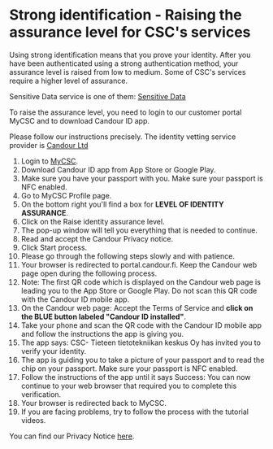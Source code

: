# Strong identification - Raising the assurance level for CSC's services

Using strong identification means that you prove your identity. After you have been authenticated using a strong authentication method, 
your assurance level is raised from low to medium. Some of CSC's services require a higher level of assurance. 

Sensitive Data service is one of them:
[Sensitive Data](../../data/sensitive-data/findata-permit/)

To raise the assurance level, you need to login to our customer portal MyCSC and to download Candour ID app. 

Please follow our instructions precisely. 
The identity vetting service provider is [Candour Ltd](https://candour.fi/)


1. Login to [MyCSC](http://my.csc.fi).
1. Download Candour ID app from App Store or Google Play. 
1. Make sure you have your passport with you. Make sure your passport is NFC enabled.
1. Go to MyCSC Profile page.
1. On the bottom right you'll find a box for **LEVEL OF IDENTITY ASSURANCE**.
1. Click on the Raise identity assurance level.
1. The pop-up window will tell you everything that is needed to continue.
1. Read and accept the Candour Privacy notice.
1. Click Start process.
1. Please go through the following steps slowly and with patience.
1. Your browser is redirected to portal.candour.fi. Keep the Candour web page open during the following process.
1. Note: The first QR code which is displayed on the Candour web page is leading you to the App Store or Google Play. Do not scan this QR code with the Candour ID mobile app.
1. On the Candour web page: Accept the Terms of Service and **click on the BLUE button labeled "Candour ID installed"**. 
1. Take your phone and scan the QR code with the Candour ID mobile app and follow the instructions the app is giving you. 
1. The app says: CSC- Tieteen tietotekniikan keskus Oy has invited you to verify your identity. 
1. The app is guiding you to take a picture of your passport and to read the chip on your passport. Make sure your passport is NFC enabled. 
1. Follow the instructions of the app until it says Success: You can now continue to your web browser that required you to complete this verification. 
1. Your browser is redirected back to MyCSC.
1. If you are facing problems, try to follow the process with the tutorial videos.

You can find our Privacy Notice [here](https://research.csc.fi/privacy-notice-for-remote-identification-service).   
